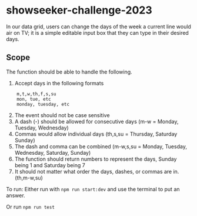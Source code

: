 # showseeker-challenge-2023

In our data grid, users can change the days of the week a current line would air on TV; it is a simple editable input box that they can type in their desired days.

## Scope

The function should be able to handle the following.

1. Accept days in the following formats

```
    m,t,w,th,f,s,su
    mon, tue, etc
    monday, tuesday, etc
```

2. The event should not be case sensitive
3. A dash (-) should be allowed for consecutive days (m-w = Monday, Tuesday, Wednesday)
4. Commas would allow individual days (th,s,su = Thursday, Saturday Sunday)
5. The dash and comma can be combined (m-w,s,su = Monday, Tuesday, Wednesday, Saturday, Sunday)
6. The function should return numbers to represent the days, Sunday being 1 and Saturday being 7
7. It should not matter what order the days, dashes, or commas are in. (th,m-w,su)


To run:
Either run with `npm run start:dev` and use the terminal to put an answer.

Or run `npm run test`
